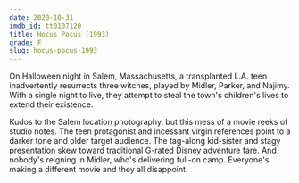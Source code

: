 ```yaml
---
date: 2020-10-31
imdb_id: tt0107120
title: Hocus Pocus (1993)
grade: F
slug: hocus-pocus-1993
---
```


On Halloween night in Salem, Massachusetts, a transplanted L.A. teen inadvertently resurrects three witches, played by Midler, Parker, and Najimy. With a single night to live, they attempt to steal the town's children's lives to extend their existence.

<!-- end -->

Kudos to the Salem location photography, but this mess of a movie reeks of studio notes. The teen protagonist and incessant virgin references point to a darker tone and older target audience. The tag-along kid-sister and stagy presentation skew toward traditional G-rated Disney adventure fare. And nobody's reigning in Midler, who's delivering full-on camp. Everyone's making a different movie and they all disappoint.
